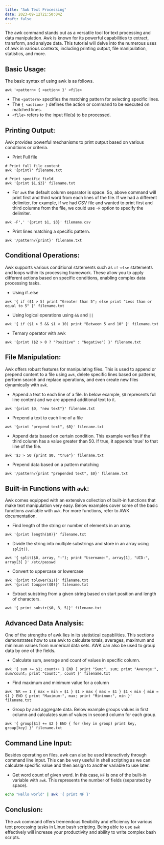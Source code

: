 ```yaml
---
title: "Awk Text Processing"
date: 2023-09-12T21:50:04Z
draft: false
---
```


The awk command stands out as a versatile tool for text processing and data manipulation. Awk is known for its powerful capabilities to extract, transform, and analyze data. This tutorial will delve into the numerous uses of awk in various contexts, including printing output, file manipulation, statistics, and more.
<!--more-->

## Basic Usage:
The basic syntax of using awk is as follows.

```bash{ lineNos=false }
awk '<pattern> { <action> }' <file>
```

- The `<pattern>` specifies the matching pattern for selecting specific lines.
- The `{ <action> }` defines the action or command to be executed on matched lines.
- `<file>` refers to the input file(s) to be processed.

## Printing Output:
Awk provides powerful mechanisms to print output based on various conditions or criteria.

- Print Full file

```bash{ lineNos=false }
# Print full file content
awk '{print}' filename.txt

# Print specific field
awk '{print $1,$3}' filename.txt
```

- For `awk` the default column separator is space. So, above command will print first and third word from each lines of the file. If we had a different delimiter, for example, if we had CSV file and wanted to print first and third columns from the file, we could use `-F` option to specify the delimiter.

```bash{ lineNos=false }
awk -F',' '{print $1, $3}' filename.csv
```

- Print lines matching a specific pattern.

```bash{ lineNos=false }
awk '/pattern/{print}' filename.txt
```


## Conditional Operations:
Awk supports various conditional statements such as `if-else` statements and loops within its processing framework. These allow you to apply different actions based on specific conditions, enabling complex data processing tasks.

- Using if..else 

```bash{ lineNos=false }
awk '{ if ($1 > 5) print "Greater than 5"; else print "Less than or equal to 5" }' filename.txt
```

- Using logical operations using `&&` and `||`

```bash{ lineNos=false }
awk '{ if ($1 > 5 && $1 < 10) print "Between 5 and 10" }' filename.txt
```

- Ternary operator with awk

```bash{ lineNos=false }
awk '{print ($2 > 0 ? "Positive" : "Negative") }' filename.txt
```

## File Manipulation:
Awk offers robust features for manipulating files. This is used to append or prepend content to a file using `awk`, delete specific lines based on patterns, perform search and replace operations, and even create new files dynamically with `awk`.

- Append a text to each line of a file. In below example, `$0` represents full line content and we are append additional text to it.

```bash{ lineNos=false }
awk '{print $0, "new text"}' filename.txt
```

- Prepend a text to each line of a file

```bash{ lineNos=false }
awk '{print "prepend text", $0}' filename.txt
```

- Append data based on certain condition. This example verifies if the third column has a value greater than 50. If true, it appends 'true' to that line of the file.

```bash{ lineNos=false }
awk '$3 > 50 {print $0, "true"}' filename.txt
```

- Prepend data based on a pattern matching

```bash{ lineNos=false }
awk '/pattern/{print "prepended text", $0}' filename.txt
```


## Built-in Functions with `awk`:
Awk comes equipped with an extensive collection of built-in functions that make text manipulation very easy. Below examples cover some of the basic functions available with `awk`. For more functions, refer to AWK documentation.

- Find length of the string or number of elements in an array.

```bash{ lineNos=false }
awk '{print length($0)}' filename.txt
```

- Divide the string into multiple substrings and store in an array using `split()`.

```bash{ lineNos=false }
awk '{ split($0, array, ":"); print "Username:", array[1], "UID:", array[3] }' /etc/passwd
```

- Convert to uppercase or lowercase

```bash{ lineNos=false }
awk '{print tolower($1)}' filename.txt
awk '{print toupper($0)}' filename.txt
```

- Extract substring from a given string based on start position and length of characters.

```bash{ lineNos=false }
awk '{ print substr($0, 3, 5)}' filename.txt
```

## Advanced Data Analysis:
One of the strengths of awk lies in its statistical capabilities. This sections demonstrates how to use awk to calculate totals, averages, maximum and minimum values from numerical data sets. AWK can also be used to group data by one of the fields.

- Calculate sum, average and count of values in specific column.

```bash{ lineNos=false }
awk '{ sum += $1; count++ } END { print "Sum:", sum; print "Average:", sum/count; print "Count:", count }' filename.txt
```

- Find maximum and minimum value for a column

```bash{ lineNos=false }
awk 'NR == 1 { max = min = $1 } $1 > max { max = $1 } $1 < min { min = $1 } END { print "Maximum:", max; print "Minimum:", min }' filename.txt
```

- Group by and aggregate data. Below example groups values in first column and calculates sum of values in second column for each group.

```bash{ lineNos=false }
awk '{ group[$1] += $2 } END { for (key in group) print key, group[key] }' filename.txt
```

## Command Line Input:
Besides operating on files, awk can also be used interactively through command line input. This can be very useful in shell scripting as we can calculate specific value and then assign to another variable to use later.

- Get word count of given word. In this case, `NF` is one of the built-in variable with `awk`. This represents the number of fields (separated by space).

```bash
echo "Hello world" | awk '{ print NF }'
```

## Conclusion:
The `awk` command offers tremendous flexibility and efficiency for various text processing tasks in Linux bash scripting. Being able to use `awk` effectively will increase your productivity and ability to write complex bash scripts.